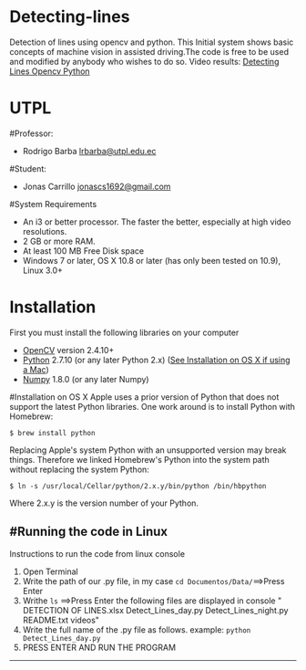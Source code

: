 # Detecting-lines
 Detection of lines using opencv and python.
 This Initial system shows basic concepts of machine vision in assisted driving.The code is free to be used and        modified  by anybody who wishes to do so.
 Video results: [Detecting Lines Opencv Python ](https://www.youtube.com/watch?v=QfLuZO_zz24)
 
# UTPL

#Professor:
- Rodrigo Barba        [lrbarba@utpl.edu.ec](mailto:lrbarba@utpl.edu.ec)

#Student:
- Jonas Carrillo       [jonascs1692@gmail.com](https://mail.google.com/mail/?tab=wm#inbox)

#System Requirements
- An i3 or better processor. The faster the better, especially at high video resolutions.
- 2 GB or more RAM.
- At least 100 MB Free Disk space
- Windows 7 or later, OS X 10.8 or later (has only been tested on 10.9), Linux 3.0+

# Installation
First you must install the following libraries on your computer

   - [OpenCV](http://opencv.org/) version 2.4.10+ 
   - [Python](https://www.python.org/) 2.7.10 (or any later Python 2.x) ([See Installation on OS X if using a Mac](#installation-on-os-x)) 
   - [Numpy](http://www.numpy.org/) 1.8.0 (or any later Numpy)  

#Installation on OS X
Apple uses a prior version of Python that does not support the latest Python libraries. One work around is to install Python with Homebrew:

`$ brew install python`

Replacing Apple's system Python with an unsupported version may break things. Therefore we linked Homebrew's Python into the system path without replacing the system Python:

`$ ln -s /usr/local/Cellar/python/2.x.y/bin/python /bin/hbpython`

Where 2.x.y is the version number of your Python.

#Running the code in Linux
------------
Instructions to run the code from linux console

1.  Open Terminal 
2.  Write the path of our .py file, in my case `cd Documentos/Data/`==>Press Enter
3.  Writhe `ls` ==>Press Enter  the following files are displayed in console " DETECTION OF LINES.xlsx  Detect_Lines_day.py  Detect_Lines_night.py  README.txt  videos"
4.  Write the full name of the .py file as follows.                                                                       example: `python Detect_Lines_day.py`
5.  PRESS ENTER AND RUN THE PROGRAM


------------



